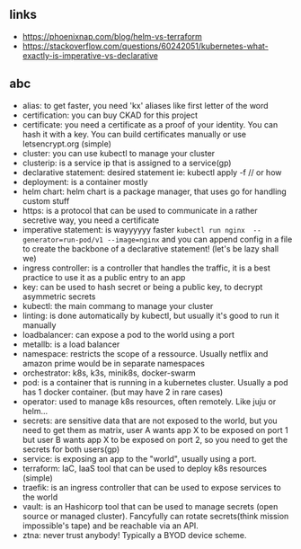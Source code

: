 ## links
- https://phoenixnap.com/blog/helm-vs-terraform
- https://stackoverflow.com/questions/60242051/kubernetes-what-exactly-is-imperative-vs-declarative


## abc
- alias: to get faster, you need 'kx' aliases like first letter of the word
- certification: you can buy CKAD for this project
- certificate: you need a certificate as a proof of your identity. You can hash it with a key. You can build certificates manually or use letsencrypt.org (simple)
- cluster: you can use kubectl to manage your cluster
- clusterip: is a service ip that is assigned to a service(gp)
- declarative statement: desired statement ie: kubectl apply -f // or how
- deployment: is a container mostly
- helm chart: helm chart is a package manager, that uses go for handling custom stuff
- https: is a protocol that can be used to communicate in a rather secretive way, you need a certificate
- imperative statement: is wayyyyyy faster `kubectl run nginx  --generator=run-pod/v1 --image=nginx` and you can append config in a file to create the backbone of a declarative statement! (let's be lazy shall we)
- ingress controller: is a controller that handles the traffic, it is a best practice to use it as a public entry to an app
- key: can be used to hash secret or being a public key, to decrypt asymmetric secrets
- kubectl: the main commang to manage your cluster
- linting: is done automatically by kubectl, but usually it's good to run it manually
- loadbalancer: can expose a pod to the world using a port
- metallb: is a load balancer
- namespace: restricts the scope of a ressource. Usually netflix and amazon prime would be in separate namespaces
- orchestrator: k8s, k3s, minik8s, docker-swarm
- pod: is a container that is running in a kubernetes cluster. Usually a pod has 1 docker container. (but may have 2 in rare cases)
- operator: used to manage k8s resources, often remotely. Like juju or helm...
- secrets: are sensitive data that are not exposed to the world, but you need to get them as matrix, user A wants app X to be exposed on port 1 but user B wants app X to be exposed on port 2, so you need to get the secrets for both users(gp) 
- service: is exposing an app to the "world", usually using a port.
- terraform: IaC, IaaS tool that can be used to deploy k8s resources (simple)
- traefik: is an ingress controller that can be used to expose services to the world
- vault: is an Hashicorp tool that can be used to manage secrets (open source or managed cluster). Fancyfully can rotate secrets(think mission impossible's tape) and be reachable via an API.
- ztna: never trust anybody! Typically a BYOD device scheme.
